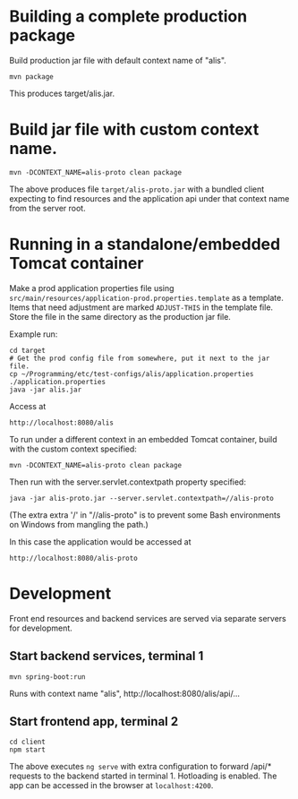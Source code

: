 # Building a complete production package

Build production jar file with default context name of "alis".

    mvn package

This produces target/alis.jar.

# Build jar file with custom context name.

    mvn -DCONTEXT_NAME=alis-proto clean package

The above produces file `target/alis-proto.jar` with a bundled client expecting
to find resources and the application api under that context name from the
server root.

# Running in a standalone/embedded Tomcat container

Make a prod application properties file using 
`src/main/resources/application-prod.properties.template` as a template. Items
that need adjustment are marked `ADJUST-THIS` in the template file. Store the
file in the same directory as the production jar file.

Example run:

    cd target
    # Get the prod config file from somewhere, put it next to the jar file.
    cp ~/Programming/etc/test-configs/alis/application.properties ./application.properties
    java -jar alis.jar

Access at
 
    http://localhost:8080/alis

To run under a different context in an embedded Tomcat container,  build with
the custom context specified:
    
    mvn -DCONTEXT_NAME=alis-proto clean package

Then run with the server.servlet.contextpath property specified:
    
    java -jar alis-proto.jar --server.servlet.contextpath=//alis-proto
    
(The extra extra '/' in "//alis-proto" is to prevent some Bash environments on Windows from mangling the path.)

In this case the application would be accessed at
    
    http://localhost:8080/alis-proto


# Development

Front end resources and backend services are served via separate servers for development.

## Start backend services, terminal 1
```
mvn spring-boot:run
```

Runs with context name "alis", http://localhost:8080/alis/api/...

## Start frontend app, terminal 2
```
cd client
npm start
```
The above executes `ng serve` with extra configuration to forward /api/* requests
to the backend started in terminal 1. Hotloading is enabled. The app can be
accessed in the browser at `localhost:4200`.

